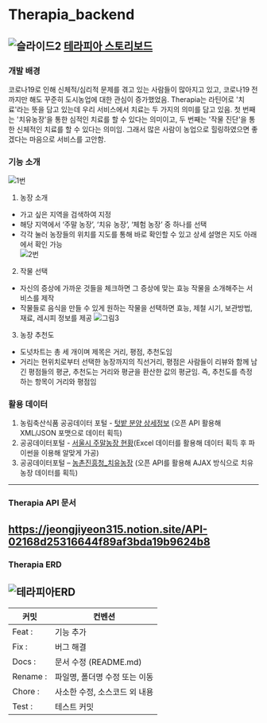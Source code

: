 # Therapia_backend

![슬라이드2](https://user-images.githubusercontent.com/63544044/206661157-9d42451f-c1e2-4e9d-ad16-b14f24b99873.JPG)
[테라피아 스토리보드](https://github.com/jeongjiyeon315/Therapia_backend/blob/main/%EC%82%AC%EC%97%B0%20%EC%8B%9C%EB%82%98%EB%A6%AC%EC%98%A4%20-THERAPIA.pdf)
--------------------------------------------
### 개발 배경   
코로나19로 인해 신체적/심리적 문제를 겪고 있는 사람들이 많아지고 있고, 코로나19 전까지만 해도 꾸준히 도시농업에 대한 관심이 증가했었음. Therapia는 라틴어로 '치료'라는 뜻을 담고 있는데 우리 서비스에서 치료는 두 가지의 의미를 담고 있음. 첫 번째는 '치유농장'을 통한 심적인 치료를 할 수 있다는 의미이고, 두 번째는 '작물 진단'을 통한 신체적인 치료를 할 수 있다는 의미임. 그래서 많은 사람이 농업으로 힐링하였으면 좋겠다는 마음으로 서비스를 고안함.  

### 기능 소개
![1번](https://user-images.githubusercontent.com/63544044/206660955-1ce04bf4-8aab-449c-853e-285661741250.png)
1. 농장 소개
- 가고 싶은 지역을 검색하여 지정  
- 해당 지역에서 ‘주말 농장’, ‘치유 농장’, ‘체험 농장’ 중 하나를 선택  
- 각각 눌러 농장들의 위치를 지도를 통해 바로 확인할 수 있고 상세 설명은 지도 아래에서 확인 가능  
![2번](https://user-images.githubusercontent.com/63544044/206661037-21cd1914-5841-4d9b-a4aa-ee2211f6bacc.png)
2. 작물 선택
- 자신의 증상에 가까운 것들을 체크하면 그 증상에 맞는 효능 작물을 소개해주는 서비스를 제작   
- 작물들로 음식을 만들 수 있게 원하는 작물을 선택하면 효능, 제철 시기, 보관방법, 재료, 레시피 정보를 제공 
![그림3](https://user-images.githubusercontent.com/63544044/206661213-08917251-1cf0-4391-a598-8a74ba07c1db.png)
3. 농장 추천도
- 도넛차트는 총 세 개이며 제목은 거리, 평점, 추천도임
- 거리는 현위치로부터 선택한 농장까지의 직선거리, 평점은 사람들이 리뷰와 함께 남긴 평점들의 평균, 추천도는 거리와 평균을 환산한 값의 평균임. 즉, 추천도를 측정하는 항목이 거리와 평점임

### 활용 데이터
1. 농림축산식품 공공데이터 포털 - [텃밭 분양 상세정보](https://data.mafra.go.kr/opendata/data/indexOpenDataDetail.do?data_id=20171122000000000916) (오픈 API 활용해 XML/JSON 포맷으로 데이터 획득)
2. 공공데이터포털 - [서울시 주말농장 현황](https://www.data.go.kr/data/15047308/fileData.do)(Excel 데이터를 활용해 데이터 획득 후 파이썬을 이용해 알맞게 가공)
3. 공공데이터포털 – [농촌진흥청_치유농장](https://www.data.go.kr/data/15081306/openapi.do) (오픈 API를 활용해 AJAX 방식으로 치유농장 데이터를 획득)
---------------------------------------
### Therapia API 문서
https://jeongjiyeon315.notion.site/API-02168d25316644f89af3bda19b9624b8
---------------------------------------
### Therapia ERD
![테라피아ERD](https://user-images.githubusercontent.com/63544044/172849734-612d9abb-6388-4c4b-a7ac-4e56ce3b3819.png)
---------------------------------------
|커밋|컨벤션|
|-----|-----|
|Feat : |기능 추가|
|Fix : |버그 해결|
|Docs : |문서 수정 (README.md)|
|Rename : |파일명, 폴더명 수정 또는 이동|
|Chore : |사소한 수정, 소스코드 외 내용|
|Test : |테스트 커밋|
